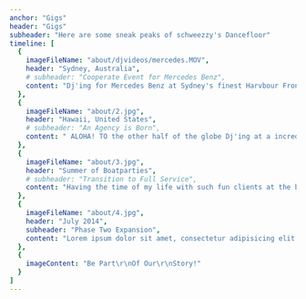 ```yaml
---
anchor: "Gigs"
header: "Gigs"
subheader: "Here are some sneak peaks of schweezzy's Dancefloor"
timeline: [
  {
    imageFileName: "about/djvideos/mercedes.MOV",
    header: "Sydney, Australia",
    # subheader: "Cooperate Event for Mercedes Benz",
    content: "Dj'ing for Mercedes Benz at Sydney's finest Harvbour Front Venues"
  },
  {
    imageFileName: "about/2.jpg",
    header: "Hawaii, United States",
    # subheader: "An Agency is Born",
    content: " ALOHA! TO the other half of the globe Dj'ing at a incredible Range at the beautiugl North Shore of Hawaii"
  },
  {
    imageFileName: "about/3.jpg",
    header: "Summer of Boatparties",
    # subheader: "Transition to Full Service",
    content: "Having the time of my life with such fun clients at the beautful Sydney Harbour"
  },
  {
    imageFileName: "about/4.jpg",
    header: "July 2014",
    subheader: "Phase Two Expansion",
    content: "Lorem ipsum dolor sit amet, consectetur adipisicing elit. Minima maxime quam architecto quo inventore harum ex magni, dicta impedit."
  },
  {
    imageContent: "Be Part\r\nOf Our\r\nStory!"
  }
]
---
```

